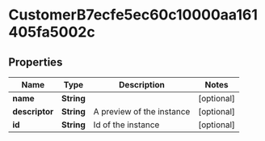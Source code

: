 

# CustomerB7ecfe5ec60c10000aa161405fa5002c


## Properties

Name | Type | Description | Notes
------------ | ------------- | ------------- | -------------
**name** | **String** |  |  [optional]
**descriptor** | **String** | A preview of the instance |  [optional]
**id** | **String** | Id of the instance |  [optional]



